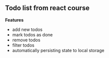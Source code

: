 ## Todo list from react course

**Features**
 - add new todos
 - mark todos as done
 - remove todos
 - filter todos
 - automatically persisting state to local storage
